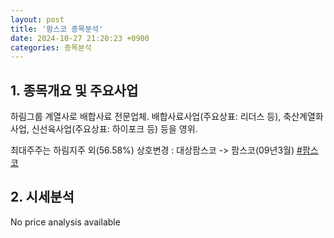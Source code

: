 ```yaml
---
layout: post
title: '팜스코 종목분석'
date: 2024-10-27 21:20:23 +0900
categories: 종목분석
---
```


## 1. 종목개요 및 주요사업

하림그룹 계열사로 배합사료 전문업체. 배합사료사업(주요상표: 리더스 등), 축산계열화사업, 신선육사업(주요상표: 하이포크 등) 등을 영위. 

최대주주는 하림지주 외(56.58%) 상호변경 : 대상팜스코 -> 팜스코(09년3월)
[#팜스코](#)

## 2. 시세분석

No price analysis available
